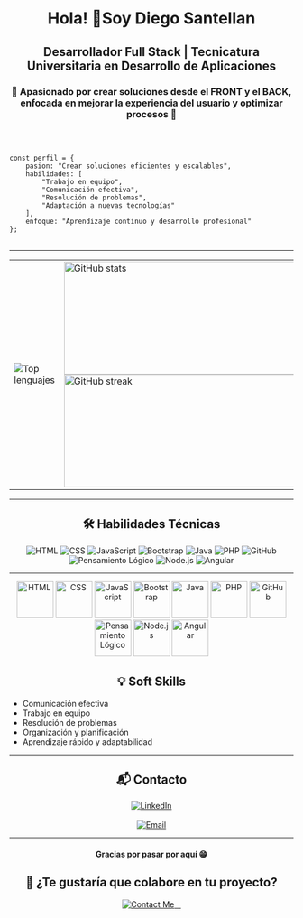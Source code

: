 <h1 align="center">Hola! 👋Soy Diego Santellan</h1>
<h2 align="center">Desarrollador Full Stack | Tecnicatura Universitaria en Desarrollo de Aplicaciones</h2>
<h3 align="center">🎯 Apasionado por crear soluciones desde el FRONT y el BACK, enfocada en mejorar la experiencia del usuario y optimizar procesos 🚀</h3>
<br />

<pre>
<code class="language-javascript">
const perfil = {
    pasion: "Crear soluciones eficientes y escalables",
    habilidades: [
        "Trabajo en equipo",
        "Comunicación efectiva",
        "Resolución de problemas",
        "Adaptación a nuevas tecnologías"
    ],
    enfoque: "Aprendizaje continuo y desarrollo profesional"
};
</code>
</pre>

<hr />

<table>
<tr>
<td>
<img src="https://github-readme-stats.vercel.app/api/top-langs?username=Diego-Santellan&show_icons=true&theme=dark&locale=es&layout=compact" alt="Top lenguajes" />
</td>
<td>
<img src="https://github-readme-stats.vercel.app/api?username=Diego-Santellan&show_icons=true&theme=highcontrast&title_color=cfd147&locale=es" alt="GitHub stats"  width="500" height="200"/>
<br/>
<img src="https://github-readme-streak-stats.herokuapp.com/?user=Diego-Santellan&theme=dark" alt="GitHub streak"  width="500" height="200" />
</td>
</tr>
</table>

<hr />

<h2 align="center">🛠 Habilidades Técnicas</h2>
<p align="center">
<img src="https://img.shields.io/badge/-HTML-05122A?style=flat&logo=HTML5" alt="HTML" />
<img src="https://img.shields.io/badge/-CSS-05122A?style=flat&logo=CSS3&logoColor=1572B6" alt="CSS" />
<img src="https://img.shields.io/badge/-JavaScript-05122A?style=flat&logo=javascript" alt="JavaScript" />
<img src="https://img.shields.io/badge/-Bootstrap-05122A?style=flat&logo=bootstrap&logoColor=563D7C" alt="Bootstrap" />
<img src="https://img.shields.io/badge/-Java-05122A?style=flat&logo=java&logoColor=007396" alt="Java" />
<img src="https://img.shields.io/badge/-PHP-05122A?style=flat&logo=php&logoColor=777BB4" alt="PHP" />
<img src="https://img.shields.io/badge/-GitHub-181717?style=flat-square&logo=github" alt="GitHub" />
<img src="https://img.shields.io/badge/-Pensamiento%20Lógico-05122A?style=flat&logo=brain&logoColor=F7DF1E" alt="Pensamiento Lógico" />
<img src="https://img.shields.io/badge/-Node.js-05122A?style=flat&logo=node.js" alt="Node.js" />
<img src="https://img.shields.io/badge/-Angular-DD0031?style=flat&logo=angular&logoColor=white" alt="Angular" />
</p>

<hr/>
<p align="center">
  <img src="https://upload.wikimedia.org/wikipedia/commons/thumb/6/61/HTML5_logo_and_wordmark.svg/1200px-HTML5_logo_and_wordmark.svg.png" alt="HTML" width="65" heigth="65">
  <img src="https://upload.wikimedia.org/wikipedia/commons/thumb/d/d5/CSS3_logo_and_wordmark.svg/726px-CSS3_logo_and_wordmark.svg.png" alt="CSS"width="65" heigth="65">
  <img src="https://logos-world.net/wp-content/uploads/2023/02/JavaScript-Logo.png" alt="JavaScript"width="65" heigth="65">
  <img src="https://upload.wikimedia.org/wikipedia/commons/thumb/b/b2/Bootstrap_logo.svg/2560px-Bootstrap_logo.svg.png" alt="Bootstrap"width="65" heigth="65">
  <img src="https://cdn.iconscout.com/icon/free/png-256/free-java-icon-svg-png-download-1174953.png?f=webp" alt="Java"width="65" heigth="65">
  <img src="https://upload.wikimedia.org/wikipedia/commons/thumb/2/27/PHP-logo.svg/2560px-PHP-logo.svg.png" alt="PHP"width="65" heigth="65">
  <img src="https://cdn-icons-png.flaticon.com/512/25/25231.png" alt="GitHub"width="65" heigth="65">
  <img src="https://cdn-icons-png.flaticon.com/512/3079/3079012.png" alt="Pensamiento Lógico"width="65" heigth="65">
  <img src="https://upload.wikimedia.org/wikipedia/commons/thumb/d/d9/Node.js_logo.svg/2560px-Node.js_logo.svg.png" alt="Node.js"width="65" heigth="65">
  <img src="https://cdn.iconscout.com/icon/free/png-256/free-angular-icon-svg-png-download-3029847.png" alt="Angular"width="65" heigth="65">
</p>

<h2 align="center">💡 Soft Skills</h2>
<ul>
<li>Comunicación efectiva</li>
<li>Trabajo en equipo</li>
<li>Resolución de problemas</li>
<li>Organización y planificación</li>
<li>Aprendizaje rápido y adaptabilidad</li>
</ul>

<hr />

<h2 align="center">📬 Contacto</h2>
<p align="center">
  <a href="https://linkedin.com/in/diego-santellan/" target="_blank">
    <img src="https://img.shields.io/badge/LinkedIn-DiegoSantellan-blue?style=for-the-badge&logo=linkedin&logoColor=white" alt="LinkedIn" />
  </a>
  <br /><br />
  <a href="mailto:dsantellan@alumnos.exa.unicen.edu.ar">
    <img src="https://img.shields.io/badge/Email-dsantellan@alumnos.exa.unicen.edu.ar-D14836?style=for-the-badge&logo=gmail&logoColor=white" alt="Email" />
  </a>
</p>
<hr />

<h4 align="center">Gracias por pasar por aquí 😁</h4>
<h2 align="center">🚀 ¿Te gustaría que colabore en tu proyecto?</h2>
<p align="center">
  <a href="mailto:dsantellan@alumnos.exa.unicen.edu.ar">
    <img src="https://img.shields.io/badge/-Contáctame-008CFF?style=for-the-badge&logo=gmail&logoColor=white" alt="Contact Me"/>
  </a>
</p>
